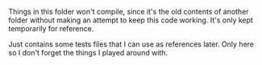 Things in this folder won't compile, since it's the old contents of another folder without making an attempt to keep this code working. It's only kept temporarily for reference.

Just contains some tests files that I can use as references later. Only here so I don't forget the things I played around with. 